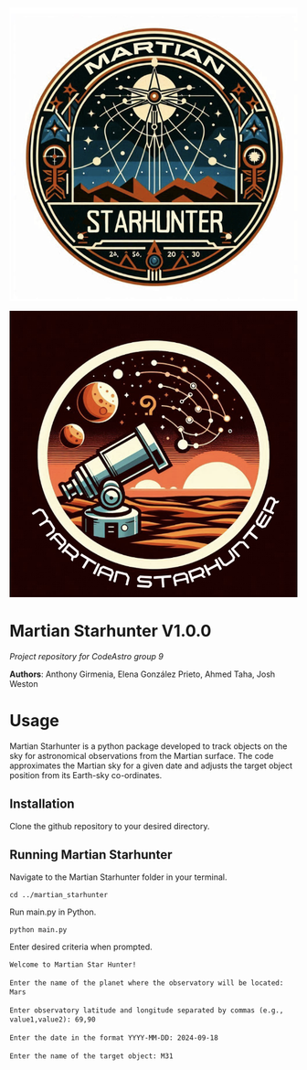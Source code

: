 ![image info](./Logo_1.png)

![image info](./logo_2.png)

# Martian Starhunter V1.0.0 
*Project repository for CodeAstro group 9*

**Authors**: Anthony Girmenia, Elena González Prieto, Ahmed Taha, Josh Weston



# Usage
Martian Starhunter is a python package developed to track objects on the sky for astronomical observations from the Martian surface. The code approximates the Martian sky for a given date and adjusts the target object position from its Earth-sky co-ordinates. 

## Installation

Clone the github repository to your desired directory.

## Running Martian Starhunter

Navigate to the Martian Starhunter folder in your terminal.

    cd ../martian_starhunter

Run main.py in Python.

    python main.py

Enter desired criteria when prompted. 

    Welcome to Martian Star Hunter!
    
    Enter the name of the planet where the observatory will be located: Mars
    
    Enter observatory latitude and longitude separated by commas (e.g., value1,value2): 69,90
    
    Enter the date in the format YYYY-MM-DD: 2024-09-18
    
    Enter the name of the target object: M31
